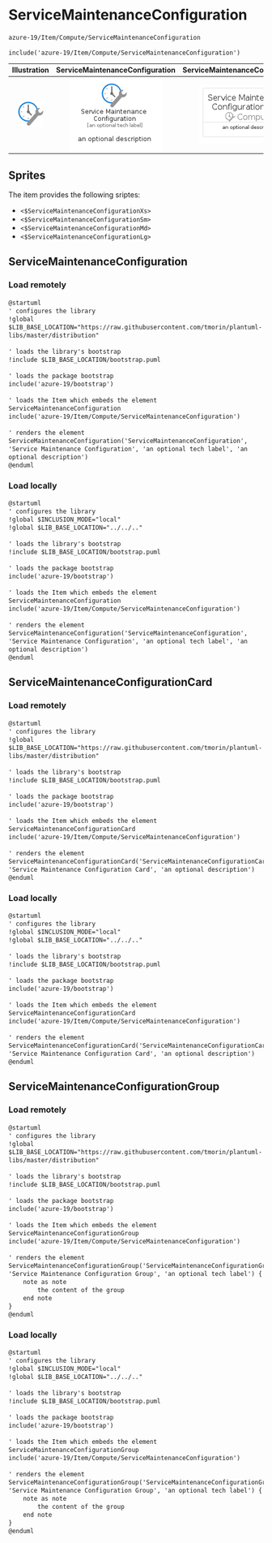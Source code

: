 # ServiceMaintenanceConfiguration


```text
azure-19/Item/Compute/ServiceMaintenanceConfiguration
```

```text
include('azure-19/Item/Compute/ServiceMaintenanceConfiguration')
```



| Illustration | ServiceMaintenanceConfiguration | ServiceMaintenanceConfigurationCard | ServiceMaintenanceConfigurationGroup |
| :---: | :---: | :---: | :---: |
| ![illustration for Illustration](../../../azure-19/Item/Compute/ServiceMaintenanceConfiguration.png) | ![illustration for ServiceMaintenanceConfiguration](../../../azure-19/Item/Compute/ServiceMaintenanceConfiguration.Local.png) | ![illustration for ServiceMaintenanceConfigurationCard](../../../azure-19/Item/Compute/ServiceMaintenanceConfigurationCard.Local.png) | ![illustration for ServiceMaintenanceConfigurationGroup](../../../azure-19/Item/Compute/ServiceMaintenanceConfigurationGroup.Local.png) |



## Sprites
The item provides the following sriptes:

- `<$ServiceMaintenanceConfigurationXs>`
- `<$ServiceMaintenanceConfigurationSm>`
- `<$ServiceMaintenanceConfigurationMd>`
- `<$ServiceMaintenanceConfigurationLg>`





## ServiceMaintenanceConfiguration

### Load remotely
```plantuml
@startuml
' configures the library
!global $LIB_BASE_LOCATION="https://raw.githubusercontent.com/tmorin/plantuml-libs/master/distribution"

' loads the library's bootstrap
!include $LIB_BASE_LOCATION/bootstrap.puml

' loads the package bootstrap
include('azure-19/bootstrap')

' loads the Item which embeds the element ServiceMaintenanceConfiguration
include('azure-19/Item/Compute/ServiceMaintenanceConfiguration')

' renders the element
ServiceMaintenanceConfiguration('ServiceMaintenanceConfiguration', 'Service Maintenance Configuration', 'an optional tech label', 'an optional description')
@enduml
```

### Load locally
```plantuml
@startuml
' configures the library
!global $INCLUSION_MODE="local"
!global $LIB_BASE_LOCATION="../../.."

' loads the library's bootstrap
!include $LIB_BASE_LOCATION/bootstrap.puml

' loads the package bootstrap
include('azure-19/bootstrap')

' loads the Item which embeds the element ServiceMaintenanceConfiguration
include('azure-19/Item/Compute/ServiceMaintenanceConfiguration')

' renders the element
ServiceMaintenanceConfiguration('ServiceMaintenanceConfiguration', 'Service Maintenance Configuration', 'an optional tech label', 'an optional description')
@enduml
```

## ServiceMaintenanceConfigurationCard

### Load remotely
```plantuml
@startuml
' configures the library
!global $LIB_BASE_LOCATION="https://raw.githubusercontent.com/tmorin/plantuml-libs/master/distribution"

' loads the library's bootstrap
!include $LIB_BASE_LOCATION/bootstrap.puml

' loads the package bootstrap
include('azure-19/bootstrap')

' loads the Item which embeds the element ServiceMaintenanceConfigurationCard
include('azure-19/Item/Compute/ServiceMaintenanceConfiguration')

' renders the element
ServiceMaintenanceConfigurationCard('ServiceMaintenanceConfigurationCard', 'Service Maintenance Configuration Card', 'an optional description')
@enduml
```

### Load locally
```plantuml
@startuml
' configures the library
!global $INCLUSION_MODE="local"
!global $LIB_BASE_LOCATION="../../.."

' loads the library's bootstrap
!include $LIB_BASE_LOCATION/bootstrap.puml

' loads the package bootstrap
include('azure-19/bootstrap')

' loads the Item which embeds the element ServiceMaintenanceConfigurationCard
include('azure-19/Item/Compute/ServiceMaintenanceConfiguration')

' renders the element
ServiceMaintenanceConfigurationCard('ServiceMaintenanceConfigurationCard', 'Service Maintenance Configuration Card', 'an optional description')
@enduml
```

## ServiceMaintenanceConfigurationGroup

### Load remotely
```plantuml
@startuml
' configures the library
!global $LIB_BASE_LOCATION="https://raw.githubusercontent.com/tmorin/plantuml-libs/master/distribution"

' loads the library's bootstrap
!include $LIB_BASE_LOCATION/bootstrap.puml

' loads the package bootstrap
include('azure-19/bootstrap')

' loads the Item which embeds the element ServiceMaintenanceConfigurationGroup
include('azure-19/Item/Compute/ServiceMaintenanceConfiguration')

' renders the element
ServiceMaintenanceConfigurationGroup('ServiceMaintenanceConfigurationGroup', 'Service Maintenance Configuration Group', 'an optional tech label') {
    note as note
        the content of the group
    end note
}
@enduml
```

### Load locally
```plantuml
@startuml
' configures the library
!global $INCLUSION_MODE="local"
!global $LIB_BASE_LOCATION="../../.."

' loads the library's bootstrap
!include $LIB_BASE_LOCATION/bootstrap.puml

' loads the package bootstrap
include('azure-19/bootstrap')

' loads the Item which embeds the element ServiceMaintenanceConfigurationGroup
include('azure-19/Item/Compute/ServiceMaintenanceConfiguration')

' renders the element
ServiceMaintenanceConfigurationGroup('ServiceMaintenanceConfigurationGroup', 'Service Maintenance Configuration Group', 'an optional tech label') {
    note as note
        the content of the group
    end note
}
@enduml
```

